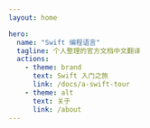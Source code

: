 ```yaml
---
layout: home

hero:
  name: "Swift 编程语言"
  tagline: 个人整理的官方文档中文翻译
  actions:
    - theme: brand
      text: Swift 入门之旅
      link: /docs/a-swift-tour
    - theme: alt
      text: 关于
      link: /about
---
```


